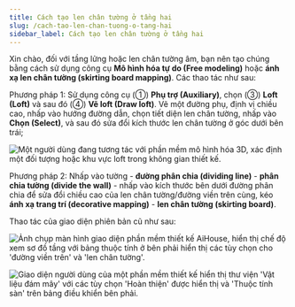 ```yaml
---
title: Cách tạo len chân tường ở tầng hai
slug: /cach-tao-len-chan-tuong-o-tang-hai
sidebar_label: Cách tạo len chân tường ở tầng hai
---
```


Xin chào, đối với tầng lửng hoặc len chân tường âm, bạn nên tạo chúng bằng cách sử dụng công cụ **Mô hình hóa tự do (Free modeling)** hoặc **ánh xạ len chân tường (skirting board mapping)**. Các thao tác như sau:

Phương pháp 1: Sử dụng công cụ (①) **Phụ trợ (Auxiliary)**, chọn (③) **Loft (Loft)** và sau đó (④) **Vẽ loft (Draw loft)**. Vẽ một đường phụ, định vị chiều cao, nhấp vào hướng đường dẫn, chọn tiết diện len chân tường, nhấp vào **Chọn (Select)**, và sau đó sửa đổi kích thước len chân tường ở góc dưới bên trái;

![Một người dùng đang tương tác với phần mềm mô hình hóa 3D, xác định một đối tượng hoặc khu vực loft trong không gian thiết kế.](https://storage.googleapis.com/jegavn_kb/images/5d1be37e-6d7f-441d-9a73-44fb9c4410bd.png)

Phương pháp 2: Nhấp vào tường - **đường phân chia (dividing line)** - **phân chia tường (divide the wall)** - nhấp vào kích thước bên dưới đường phân chia để sửa đổi chiều cao của len chân tường/đường viền trên cùng, kéo **ánh xạ trang trí (decorative mapping)** - **len chân tường (skirting board)**.

Thao tác của giao diện phiên bản cũ như sau:

![Ảnh chụp màn hình giao diện phần mềm thiết kế AiHouse, hiển thị chế độ xem sơ đồ tầng với bảng thuộc tính ở bên phải hiển thị các tùy chọn cho 'đường viền trên' và 'len chân tường'.](https://storage.googleapis.com/jegavn_kb/images/e0474eb7-3fef-4be4-8880-3d642a06de8c.png)

![Giao diện người dùng của một phần mềm thiết kế hiển thị thư viện 'Vật liệu đám mây' với các tùy chọn 'Hoàn thiện' được hiển thị và 'Thuộc tính sàn' trên bảng điều khiển bên phải.](https://storage.googleapis.com/jegavn_kb/images/b16da63c-958e-47a2-b984-a08e621b6c80.png)
